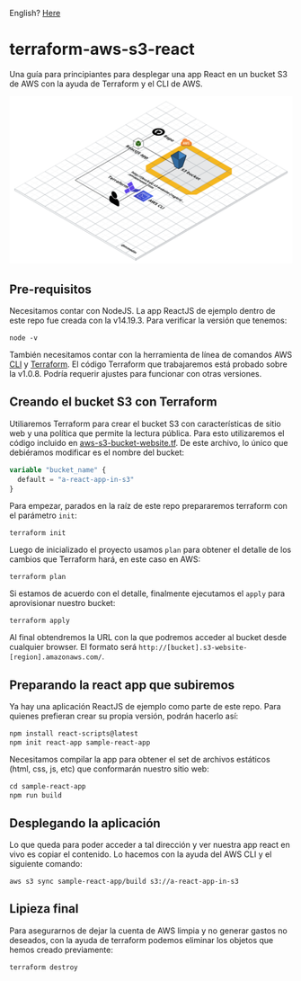 English? [Here](README.md)

# terraform-aws-s3-react

Una guía para principiantes para desplegar una app React en un bucket S3 de AWS con la ayuda de Terraform y el CLI de AWS.

![Diagrama](/img/diagram.png?raw=true 'Diagrama')

## Pre-requisitos

Necesitamos contar con NodeJS. La app ReactJS de ejemplo dentro de este repo fue creada con la v14.19.3. Para verificar la versión que tenemos:

```console
node -v
```

También necesitamos contar con la herramienta de línea de comandos AWS [CLI](https://docs.aws.amazon.com/cli/latest/userguide/getting-started-install.html) y [Terraform](https://www.terraform.io/downloads). El código Terraform que trabajaremos está probado sobre la v1.0.8. Podría requerir ajustes para funcionar con otras versiones.

## Creando el bucket S3 con Terraform

Utiliaremos Terraform para crear el bucket S3 con características de sitio web y una política que permite la lectura pública. Para esto utilizaremos el código incluido en [aws-s3-bucket-website.tf](aws-s3-bucket-website.tf). De este archivo, lo único que debiéramos modificar es el nombre del bucket:

```terraform
variable "bucket_name" {
  default = "a-react-app-in-s3"
}
```

Para empezar, parados en la raíz de este repo prepararemos terraform con el parámetro `init`:

```console
terraform init
```

Luego de inicializado el proyecto usamos `plan` para obtener el detalle de los cambios que Terraform hará, en este caso en AWS:

```console
terraform plan
```

Si estamos de acuerdo con el detalle, finalmente ejecutamos el `apply` para aprovisionar nuestro bucket:

```console
terraform apply
```

Al final obtendremos la URL con la que podremos acceder al bucket desde cualquier browser. El formato será `http://[bucket].s3-website-[region].amazonaws.com/`.

## Preparando la react app que subiremos

Ya hay una aplicación ReactJS de ejemplo como parte de este repo. Para quienes prefieran crear su propia versión, podrán hacerlo así:

```console
npm install react-scripts@latest
npm init react-app sample-react-app
```

Necesitamos compilar la app para obtener el set de archivos estáticos (html, css, js, etc) que conformarán nuestro sitio web:

```console
cd sample-react-app
npm run build
```

## Desplegando la aplicación

Lo que queda para poder acceder a tal dirección y ver nuestra app react en vivo es copiar el contenido. Lo hacemos con la ayuda del AWS CLI y el siguiente comando:

```console
aws s3 sync sample-react-app/build s3://a-react-app-in-s3
```

## Lipieza final

Para asegurarnos de dejar la cuenta de AWS limpia y no generar gastos no deseados, con la ayuda de terraform podemos eliminar los objetos que hemos creado previamente:

```console
terraform destroy
```
